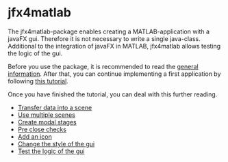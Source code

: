 # jfx4matlab
The jfx4matlab-package enables creating a MATLAB-application with a javaFX gui. Therefore it is not necessary to write a single java-class. Additional to the integration of javaFX in MATLAB, jfx4matlab allows testing the logic of the gui.

Before you use the package, it is recommended to read the [general information](doc/GeneralInformation/GeneralInformation.md). After that, you can continue implementing a first application by following [this tutorial](doc/HelloWorld/HelloWorld.md).

Once you have finished the tutorial, you can deal with this further reading.
- [Transfer data into a scene](doc/Datatransfer/Datatransfer.md)
- [Use multiple scenes](doc/MultipleScenes/MultipleScenes.md)
- [Create modal stages](doc/ModalStages/ModalStages.md)
- [Pre close checks](doc/PreCloseCheck/PreCloseCheck.md)
- [Add an icon](doc/AddIcon/AddIcon.md)
- [Change the style of the gui](doc/StyleGui/StyleGui.md)
- [Test the logic of the gui](doc/TestGuiLogic/TestGuiLogic.md)
